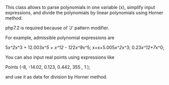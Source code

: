 This class allows to parse polynomials in one variable (x),
simplify input expressions, and divide the polynomials by linear
polynomials using Horner method.

php7.2 is required because of 'J' pattern modifier.



For example, admissible polynomial expressions are

5*x^2*x^3 + 12.003*x^5 + x^12 - 12*2*x^9*x^5;
       x+x+5.005*x^2*x^3;
0.23*x^12+7*x^0;

You can also input real points using expressions like

Points (-8, -14.02,   0.123, 0.442, 355   , 1 );

and use it as data for division by Horner method.



